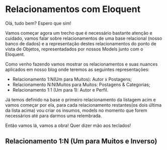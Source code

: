 # Relacionamentos com Eloquent

Olá, tudo bem? Espero que sim!

Vamos começar agora um trecho que é necessário bastante atenção e cuidado, vamos falar sobre relacionamentos de uma base relacional (nosso banco de dados) e a representação destes relacionamentos do ponto de vista de Objetos, representadados por nossos Models junto com o Eloquent.

Como venho fazendo vamos mostrar os relacionamentos e suas nuances aplicados em nosso blog onde teremos as seguintes representações:

- Relacionamento 1:N(Um para Muitos): Autor x Postagens;
- Relacionamento N:N(Muitos para Muitos: Postagens & Categorias;
- Relacionamento 1:1 (Um para 1): Autor e Perfil.

Já temos definido na base o primeiro relacionamento da listagem acim e vamos começar por ela, para cada relacionamento restantes(os dois última da lista acima) vou criar os insumos, models no momento que forem necessários até para darmos uma relembrada.

Então vamos lá, vamos a obra! Quer dizer mão aos teclados!

## Relacionamento 1:N (Um para Muitos e Inverso)

